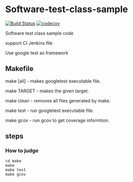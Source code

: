 # Software-test-class-sample
[![Build Status](https://travis-ci.org/lihungte96/software-test-class-sample.svg?branch=master)](https://travis-ci.org/lihungte96/software-test-class-sample)
[![codecov](https://codecov.io/gh/lihungte96/software-test-class-sample/branch/master/graph/badge.svg)](https://codecov.io/gh/lihungte96/software-test-class-sample)

Software test class sample code

support CI Jenkins file

Use google test as framework

## Makefile
make [all]  - makes googletest executable file.

make TARGET - makes the given target.

make clean  - removes all files generated by make.

make test   - run googletest executable file.

make gcov   - run gcov to get coverage informtion.

## steps
### How to judge
	cd make
	make
	make test
	make gcov


